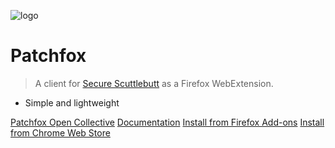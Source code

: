 <!-- _coverpage.md -->

![logo](_media/icon.png ':size=150')

# Patchfox

> A client for [Secure Scuttlebutt](https://scuttlebutt.nz) as a Firefox WebExtension.

- Simple and lightweight 

[Patchfox Open Collective](https://opencollective.com/patchfox)
[Documentation](#readme)
[Install from Firefox Add-ons](https://addons.mozilla.org/en-US/firefox/addon/patchfox/)
[Install from Chrome Web Store](https://chrome.google.com/webstore/detail/patchfox/ocanekmedfooidiahhelofknmpobdmdp?hl=en-GB&authuser=0)
